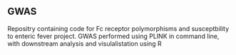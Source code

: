 ## GWAS
Repositry containing code for Fc receptor polymorphisms and susceptbility to enteric fever project.
GWAS performed using PLINK in command line, with downstream analysis and visulalistation using R
